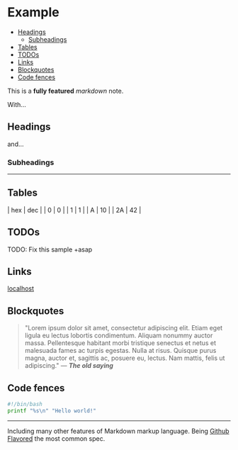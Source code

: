 # Example

<!-- TOC GFM -->

* [Headings](#headings)
  * [Subheadings](#subheadings)
* [Tables](#tables)
* [TODOs](#todos)
* [Links](#links)
* [Blockquotes](#blockquotes)
* [Code fences](#code-fences)

<!-- /TOC -->

This is a **fully featured** _markdown_ note.

With...

## Headings
and...

### Subheadings

***

## Tables
| hex | dec |
| 0   | 0   |
| 1   | 1   |
| A   | 10  |
| 2A  | 42  |

## TODOs

TODO: Fix this sample +asap

## Links
[localhost](https://localhost)

## Blockquotes
> "Lorem ipsum dolor sit amet, consectetur adipiscing elit. Etiam eget ligula eu lectus lobortis condimentum. Aliquam nonummy auctor massa. Pellentesque habitant morbi tristique senectus et netus et malesuada fames ac turpis egestas. Nulla at risus. Quisque purus magna, auctor et, sagittis ac, posuere eu, lectus. Nam mattis, felis ut adipiscing." — ***The old saying*** 

## Code fences
```bash
#!/bin/bash
printf "%s\n" "Hello world!"
```
***

Including many other features of Markdown markup language. Being [Github Flavored](https://github.github.com/gfm/) the most common spec.

